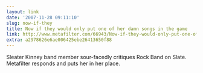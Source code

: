 ```yaml
---
layout: link
date: '2007-11-28 09:11:10'
slug: now-if-they
title: Now if they would only put one of her damn songs in the game
link: http://www.metafilter.com/66943/Now-if-they-would-only-put-one-of-her-damn-songs-in-the-game
extra: a2978626e6ae006425ebe26413650f88
---
```


Sleater Kinney band member sour-facedly critiques Rock Band on Slate. Metafilter responds and puts her in her place.